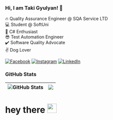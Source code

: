 ### Hi, I am Taki Gyulyan! 👋

🔥 Quality Assurance Engineer @ SQA Service LTD<br>
💻 Student @ SoftUni<br> 
🤯 C# Enthusiast <br>
😎 Test Automation Engineer<br>
✔️ Software Quality Advocate<br>
✌️ Dog Lover


[![Facebook](https://img.shields.io/badge/-Facebook-00B2FF?style=flat-square&logo=Facebook&logoColor=white)](https://www.facebook.com/taki.gyulyan/)
[![Instagram](https://img.shields.io/badge/-Instagram-e4405f?style=flat-square&logo=Instagram&logoColor=white)](https://www.instagram.com/taki.gyulyan/) 
[![LinkedIn](https://img.shields.io/badge/-LinkedIn-0e76a8?style=flat-square&logo=Linkedin&logoColor=white)](https://bg.linkedin.com/in/takuhi-gyulyan-447991123) 

### GitHub Stats

| <img align="center" src="https://github-readme-stats.vercel.app/api?username=gyulyan&count_private=true&show_icons=true&include_all_commits=true&hide_border=true&hide=contribs" alt="GitHub Stats" /> | <img align="center" src="https://github-readme-stats.vercel.app/api/top-langs/?username=ivaylokenov&layout=compact&hide_border=true" /> |
| ------------- | ------------- |


<h1>
  hey there
  <img src="https://media.giphy.com/media/hvRJCLFzcasrR4ia7z/giphy.gif" width="30px"/>
</h1>
